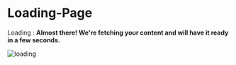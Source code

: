 # Loading-Page
Loading : **Almost there! We're fetching your content and will have it ready in a few seconds.**

![loading](https://github.com/user-attachments/assets/457640ca-2d44-41b2-8725-aa80ee4ecad4)

